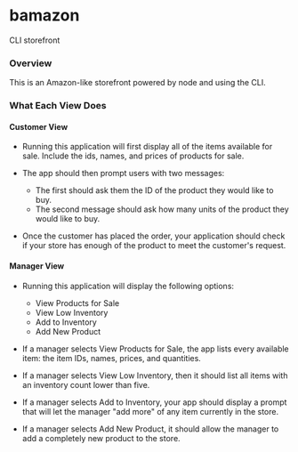 # bamazon
CLI storefront


### Overview
This is an Amazon-like storefront powered by node and using the CLI. 

### What Each View Does

#### Customer View

* Running this application will first display all of the items available for sale. Include the ids, names, and prices of products for sale.

* The app should then prompt users with two messages:
    * The first should ask them the ID of the product they would like to buy.
    * The second message should ask how many units of the product they would like to buy.

* Once the customer has placed the order, your application should check if your store has enough of the product to meet the customer's request.

#### Manager View

* Running this application will display the following options:
    * View Products for Sale
    * View Low Inventory
    * Add to Inventory
    * Add New Product

* If a manager selects View Products for Sale, the app lists every available item: the item IDs, names, prices, and quantities. 

* If a manager selects View Low Inventory, then it should list all items with an inventory count lower than five.

* If a manager selects Add to Inventory, your app should display a prompt that will let the manager "add more" of any item currently in the store.

* If a manager selects Add New Product, it should allow the manager to add a completely new product to the store.
